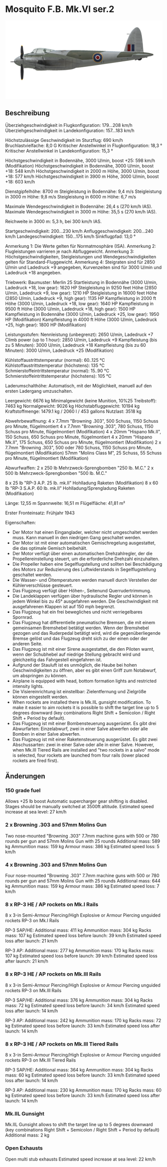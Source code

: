 ﻿# Mosquito F.B. Mk.VI ser.2

![mosquitofbmkvis2](../images/mosquitofbmkvis2.png)

## Beschreibung

Überziehgeschwindigkeit in Flugkonfiguration: 179...208 km/h
Überziehgeschwindigkeit in Landekonfiguration: 157...183 km/h

Höchstzulässige Geschwindigkeit im Sturzflug: 690 km/h
Bruchlastvielfache: 8,0 G
Kritischer Anstellwinkel in Flugkonfiguration: 18,3 °
Kritischer Anstellwinkel in Landekonfiguration: 15,3 °

Höchstgeschwindigkeit in Bodennähe, 3000 U/min, boost +25: 598 km/h (Modifikation)
Höchstgeschwindigkeit in Bodennähe, 3000 U/min, boost +18: 548 km/h
Höchstgeschwindigkeit in 2000 m Höhe, 3000 U/min, boost +18: 577 km/h
Höchstgeschwindigkeit in 3900 m Höhe, 3000 U/min, boost +18: 603 km/h

Dienstgipfelhöhe: 8700 m
Steigleistung in Bodennähe: 9,4 m/s
Steigleistung in 3000 m Höhe: 9,8 m/s
Steigleistung in 6000 m Höhe: 6,7 m/s

Maximale Wendegeschwindigkeit in Bodennähe: 26,4 s (270 km/h IAS).
Maximale Wendegeschwindigkeit in 3000 m Höhe: 35,5 s (270 km/h IAS).

Reichweite in 3000 m: 5,3 h, bei 300 km/h IAS.

Startgeschwindigkeit: 200...230 km/h
Anfluggeschwindigkeit: 200...240 km/h
Landegeschwindigkeit: 150...175 km/h
Sinkflugpfad: 13,0 °

Anmerkung 1: Die Werte gelten für Normatmosphäre (ISA).
Anmerkung 2: Flugleistungen varrieren je nach Abfluggewicht.
Anmerkung 3: Höchstgeschwindigkeiten, Steigleistungen und Wendegeschwindigkeiten gelten für Standard-Fluggewicht.
Anmerkung 4: Steigraten sind für 2850 U/min und Ladedruck +9 angegeben, Kurvenzeiten sind für 3000 U/min und Ladedruck +18 angegeben.

Triebwerk:
Baumuster: Merlin 25
Startleistung in Bodennähe (3000 U/min, Ladedruck +18, low gear): 1620 HP
Steigleistung in 9250 feet Höhe (2850 U/min, Ladedruck +9, low gear): 1210 HP
Steigleistung in 16000 feet Höhe (2850 U/min, Ladedruck +9, high gear): 1135 HP
Kampfleistung in 2000 ft Höhe (3000 U/min, Ladedruck +18, low gear): 1640 HP
Kampfleistung in 9500 ft Höhe (3000 U/min, Ladedruck +18, high gear): 1500 HP
Kampfleistung in Bodennähe (3000 U/min, Ladedruck +25, low gear): 1950 HP (Modifikation)
Kampfleistung in 4000 ft Höhe (3000 U/min, Ladedruck +25, high gear): 1800 HP (Modifikation)

Leistungsstufen:
Nennleistung (unbegrenzt): 2650 U/min, Ladedruck +7
Climb power (up to 1 hour): 2850 U/min, Ladedruck +9
Kampfleistung (bis zu 5 Minuten): 3000 U/min, Ladedruck +18
Kampfleistung (bis zu 60 Minuten): 3000 U/min, Ladedruck +25 (Modifikation)

Kühlstoffaustrittstemperatur (normal): 60..125 °C
Kühlstoffaustrittstemperatur (höchstens): 135 °C
Schmierstoffeintrittstemperatur (normal): 15..90 °C
Schmierstoffeintrittstemperatur (höchstens): 105 °C

Laderumschalthöhe: Automatisch, mit der Möglichkeit, manuell auf den ersten Ladergang umzuschalten.

Leergewicht: 6676 kg
Minimalgewicht (keine Munition, 10%25 Treibstoff): 7463 kg
Normalgewicht: 9026 kg
Höchstabfluggewicht: 10194 kg
Kraftstoffmenge: 1479.1 kg / 2060 l / 453 gallons
Nutzlast: 3518 kg

Abwehrbewaffnung:
4 x 7.7mm "Browning .303", 500 Schuss, 1150 Schuss pro Minute, flügelmontiert
4 x 7.7mm "Browning .303", 780 Schuss, 1150 Schuss pro Minute, flügelmontiert (Modifikation)
4 x 20mm "Hispano Mk.II", 150 Schuss, 650 Schuss pro Minute, flügelmontiert
4 x 20mm "Hispano Mk.II", 175 Schuss, 650 Schuss pro Minute, flügelmontiert (Modifikation)
2 x 7.7mm "Browning .303", 500 oder 780 Schuss, 1150 Schuss pro Minute, flügelmontiert (Modifikation)
57mm "Molins Class M", 25 Schuss, 55 Schuss pro Minute, flügelmontiert (Modifikation)

Abwurfwaffen:
2 x 250 lb Mehrzweck-Sprengbomben "250 lb. M.C."
2 x 500 lb Mehrzweck-Sprengbomben "500 lb. M.C."

8 x 25 lb "RP-3 A.P. 25 lb. mk.II" Hohlladung Raketen (Modifikation)
8 x 60 lb "RP-3 S.A.P. 60 lb. mk.II" Hohlladung/Sprengladung Raketen (Modifikation)

Länge: 12,55 m
Spannweite: 16,51 m
Flügelfläche: 41,81 m²

Erster Fronteinsatz: Frühjahr 1943

Eigenschaften:
- Der Motor hat einen Einganglader, welcher nicht umgeschaltet werden muss. Kann manuell in den niedrigen Gang geschaltet werden.
- Der Motor ist mit einer automatischen Gemischregelung ausgestattet, die das optimale Gemisch beibehält. 
- Der Motor verfügt über einen automatischen Drehzahlregler, der die Propellereinstellung steuert, um die erforderliche Drehzahl einzuhalten.
- Die Propeller haben eine Segelflugstellung und sollten bei Beschädigung des Motors zur Reduzierung des Luftwiderstands in Segelflugstellung geschaltet werden.
- Die Wasser- und Öltemperaturen werden manuell durch Verstellen der Kühlerverschlüsse gesteuert.
- Das Flugzeug verfügt über Höhen-, Seitenund Querrudertrimmung.
- Die Landeklappen verfügen über hydraulische Regler und können in jedem Winkel bis zu 45° ausgefahren werden. Die Geschwindigkeit mit ausgefahrenen Klappen ist auf 150 mph begrenzt.
- Das Flugzeug hat ein frei bewegliches und nicht verriegelbares Spornrad.
- Das Flugzeug hat differentielle pneumatische Bremsen, die mit einem gemeinsamen Bremshebel betätigt werden. Wenn der Bremshebel gezogen und das Ruderpedal betätigt wird, wird die gegenüberliegende Bremse gelöst und das Flugzeug dreht sich zu der einen oder der anderen Seite.
- Das Flugzeug ist mit einer Sirene ausgestattet, die den Piloten warnt, wenn der Schubhebel auf niedrige Stellung gebracht wird und gleichzeitig das Fahrgestell eingefahren ist.
- Aufgrund der Stauluft ist es unmöglich, die Haube bei hohen Geschwindigkeiten zu öffnen, aber es gibt einen Griff zum Notabwurf, um abspringen zu können.
- Airplane is equipped with head, bottom formation lights and restricted intensity lights.
- Die Visiereinrichtung ist einstellbar: Zielentfernung und Zielgröße können eingestellt werden.
- When rockets are installed there is Mk.IIL gunsight modification. To make it easier to aim rockets it is possible to shift the target line up to 5 degrees downward (key combinations Right Shift + Semicolon / Right Shift + Period by default).
- Das Flugzeug ist mit einer Bombensteuerung ausgerüstet. Es gibt drei Abwurfarten: Einzelabwurf, zwei in einer Salve abwerfen oder alle Bomben in einer Salve abwerfen.
- Das Flugzeug ist mit einer Raketensteuerung ausgerüstet. Es gibt zwei Abschussarten: zwei in einer Salve oder alle in einer Salve. However, when Mk.III Tiered Rails are installed and "two rockets in a salvo" mode is selected, four rockets are launched from four rails (lower placed rockets are fired first).

## Änderungen


### 150 grade fuel

Allows +25 lb boost
Automatic supercharger gear shifting is disabled. Stages should be manually switched at 3500ft altitude.
Estimated speed increase at sea level: 27 km/h

### 2 x Browning .303 and 57mm Molins Gun

Two nose-mounted "Browning .303" 7.7mm machine guns with 500 or 780 rounds per gun and 57mm Molins Gun with 25 rounds
Additional mass: 589 kg
Ammunition mass: 159 kg
Armour mass: 386 kg
Estimated speed loss: 5 km/h

### 4 x Browning .303 and 57mm Molins Gun

Four nose-mounted "Browning .303" 7.7mm machine guns with 500 or 780 rounds per gun and 57mm Molins Gun with 25 rounds
Additional mass: 644 kg
Ammunition mass: 159 kg
Armour mass: 386 kg
Estimated speed loss: 7 km/h﻿

### 8 х RP-3 HE / AP rockets on Mk.I Rails

8 х 3-in Semi-Armour Piercing/High Explosive or Armour Piercing unguided rockets RP-3 on Mk.I Rails

RP-3 SAP/HE:
Additional mass: 411 kg
Ammunition mass: 304 kg
Racks mass: 107 kg
Estimated speed loss before launch: 39 km/h
Estimated speed loss after launch: 21 km/h

RP-3 AP:
Additional mass: 277 kg
Ammunition mass: 170 kg
Racks mass: 107 kg
Estimated speed loss before launch: 39 km/h
Estimated speed loss after launch: 21 km/h﻿

### 8 х RP-3 HE / AP rockets on Mk.III Rails

8 х 3-in Semi-Armour Piercing/High Explosive or Armour Piercing unguided rockets RP-3 on Mk.III Rails

RP-3 SAP/HE:
Additional mass: 376 kg
Ammunition mass: 304 kg
Racks mass: 72 kg
Estimated speed loss before launch: 34 km/h
Estimated speed loss after launch: 14 km/h

RP-3 AP:
Additional mass: 242 kg
Ammunition mass: 170 kg
Racks mass: 72 kg
Estimated speed loss before launch: 33 km/h
Estimated speed loss after launch: 14 km/h﻿

### 8 х RP-3 HE / AP rockets on Mk.III Tiered Rails

8 х 3-in Semi-Armour Piercing/High Explosive or Armour Piercing unguided rockets RP-3 on Mk.III Tiered Rails

RP-3 SAP/HE:
Additional mass: 364 kg
Ammunition mass: 304 kg
Racks mass: 60 kg
Estimated speed loss before launch: 33 km/h
Estimated speed loss after launch: 14 km/h

RP-3 AP:
Additional mass: 230 kg
Ammunition mass: 170 kg
Racks mass: 60 kg
Estimated speed loss before launch: 33 km/h
Estimated speed loss after launch: 14 km/h

### Mk.IIL Gunsight

Mk.IIL Gunsight allows to shift the target line up to 5 degrees downward (key combinations Right Shift + Semicolon / Right Shift + Period by default)
Additional mass: 2 kg

### Open Exhausts

Open multi stub exhausts
Estimated speed increase at sea level: 22 km/h